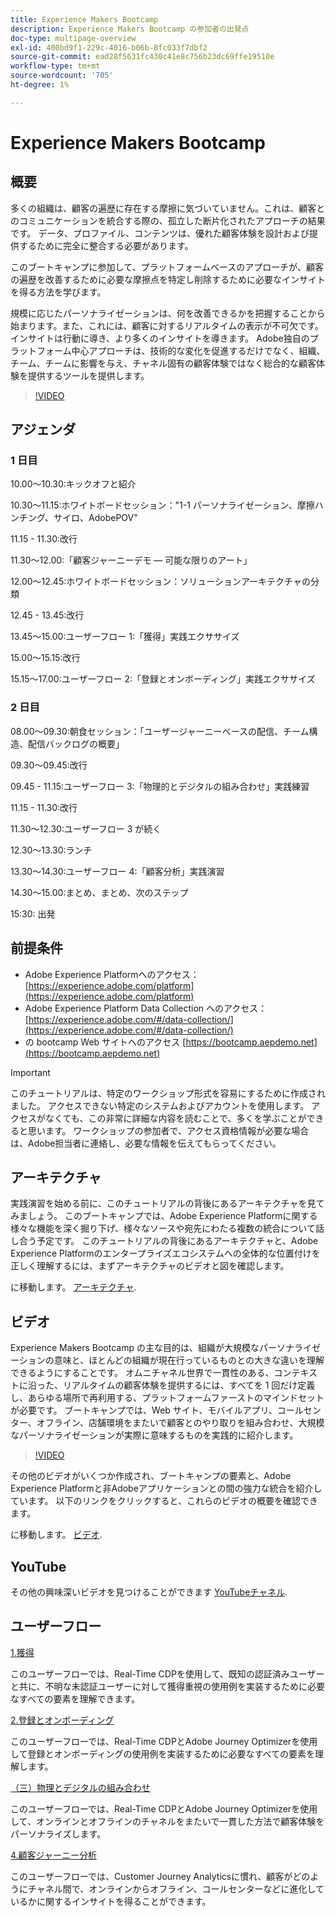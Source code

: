 ```yaml
---
title: Experience Makers Bootcamp
description: Experience Makers Bootcamp の参加者の出発点
doc-type: multipage-overview
exl-id: 400bd9f1-229c-4016-b06b-8fc033f7dbf2
source-git-commit: ead28f5631fc430c41e8c756b23dc69ffe19510e
workflow-type: tm+mt
source-wordcount: '705'
ht-degree: 1%

---
```


# Experience Makers Bootcamp

## 概要

多くの組織は、顧客の遍歴に存在する摩擦に気づいていません。これは、顧客とのコミュニケーションを統合する際の、孤立した断片化されたアプローチの結果です。 データ、プロファイル、コンテンツは、優れた顧客体験を設計および提供するために完全に整合する必要があります。

このブートキャンプに参加して、プラットフォームベースのアプローチが、顧客の遍歴を改善するために必要な摩擦点を特定し削除するために必要なインサイトを得る方法を学びます。

規模に応じたパーソナライゼーションは、何を改善できるかを把握することから始まります。また、これには、顧客に対するリアルタイムの表示が不可欠です。 インサイトは行動に導き、より多くのインサイトを導きます。 Adobe独自のプラットフォーム中心アプローチは、技術的な変化を促進するだけでなく、組織、チーム、チームに影響を与え、チャネル固有の顧客体験ではなく総合的な顧客体験を提供するツールを提供します。

>[!VIDEO](https://video.tv.adobe.com/v/344962?quality=12&enable=on)

## アジェンダ

### 1 日目

10.00～10.30:キックオフと紹介

10.30～11.15:ホワイトボードセッション：&quot;1-1 パーソナライゼーション、摩擦ハンチング、サイロ、AdobePOV&quot;

11.15 - 11.30:改行

11.30～12.00:「顧客ジャーニーデモ — 可能な限りのアート」

12.00～12.45:ホワイトボードセッション：ソリューションアーキテクチャの分類

12.45 - 13.45:改行

13.45～15.00:ユーザーフロー 1:「獲得」実践エクササイズ

15.00～15.15:改行

15.15～17.00:ユーザーフロー 2:「登録とオンボーディング」実践エクササイズ

### 2 日目

08.00～09.30:朝食セッション：「ユーザージャーニーベースの配信、チーム構造、配信バックログの概要」

09.30～09.45:改行

09.45 - 11.15:ユーザーフロー 3:「物理的とデジタルの組み合わせ」実践練習

11.15 - 11.30:改行

11.30～12.30:ユーザーフロー 3 が続く

12.30～13.30:ランチ

13.30～14.30:ユーザーフロー 4:「顧客分析」実践演習

14.30～15.00:まとめ、まとめ、次のステップ

15:30: 出発

## 前提条件

- Adobe Experience Platformへのアクセス： [https://experience.adobe.com/platform](https://experience.adobe.com/platform)
- Adobe Experience Platform Data Collection へのアクセス： [https://experience.adobe.com/#/data-collection/](https://experience.adobe.com/#/data-collection/)
- の bootcamp Web サイトへのアクセス [https://bootcamp.aepdemo.net](https://bootcamp.aepdemo.net)

>[!IMPORTANT]
>
>このチュートリアルは、特定のワークショップ形式を容易にするために作成されました。 アクセスできない特定のシステムおよびアカウントを使用します。 アクセスがなくても、この非常に詳細な内容を読むことで、多くを学ぶことができると思います。 ワークショップの参加者で、アクセス資格情報が必要な場合は、Adobe担当者に連絡し、必要な情報を伝えてもらってください。

## アーキテクチャ

実践演習を始める前に、このチュートリアルの背後にあるアーキテクチャを見てみましょう。 このブートキャンプでは、Adobe Experience Platformに関する様々な機能を深く掘り下げ、様々なソースや宛先にわたる複数の統合について話し合う予定です。 このチュートリアルの背後にあるアーキテクチャと、Adobe Experience Platformのエンタープライズエコシステムへの全体的な位置付けを正しく理解するには、まずアーキテクチャのビデオと図を確認します。

に移動します。 [アーキテクチャ](https://experienceleague.adobe.com/docs/platform-learn/comprehensive-technical-tutorial-v22/architecture.html?lang=en).

## ビデオ

Experience Makers Bootcamp の主な目的は、組織が大規模なパーソナライゼーションの意味と、ほとんどの組織が現在行っているものとの大きな違いを理解できるようにすることです。 オムニチャネル世界で一貫性のある、コンテキストに沿った、リアルタイムの顧客体験を提供するには、すべてを 1 回だけ定義し、あらゆる場所で再利用する、プラットフォームファーストのマインドセットが必要です。 ブートキャンプでは、Web サイト、モバイルアプリ、コールセンター、オフライン、店舗環境をまたいで顧客とのやり取りを組み合わせ、大規模なパーソナライゼーションが実際に意味するものを実践的に紹介します。

>[!VIDEO](https://video.tv.adobe.com/v/345446?quality=12&enable=on)

その他のビデオがいくつか作成され、ブートキャンプの要素と、Adobe Experience Platformと非Adobeアプリケーションとの間の強力な統合を紹介しています。 以下のリンクをクリックすると、これらのビデオの概要を確認できます。

に移動します。 [ビデオ](https://experienceleague.adobe.com/docs/platform-learn/comprehensive-technical-tutorial-v22/videos.html?lang=en).

## YouTube

その他の興味深いビデオを見つけることができます [YouTubeチャネル](https://www.youtube.com/channel/UCUKG2dkZ9pYuZUPebQ21jUw).

## ユーザーフロー

[1.獲得](./uc/uc1/uc1.md)

このユーザーフローでは、Real-Time CDPを使用して、既知の認証済みユーザーと共に、不明な未認証ユーザーに対して獲得重視の使用例を実装するために必要なすべての要素を理解できます。

[2.登録とオンボーディング](./uc/uc2/uc2.md)

このユーザーフローでは、Real-Time CDPとAdobe Journey Optimizerを使用して登録とオンボーディングの使用例を実装するために必要なすべての要素を理解します。

[（三）物理とデジタルの組み合わせ](./uc/uc3/uc3.md)

このユーザーフローでは、Real-Time CDPとAdobe Journey Optimizerを使用して、オンラインとオフラインのチャネルをまたいで一貫した方法で顧客体験をパーソナライズします。

[4.顧客ジャーニー分析](./uc/uc4/uc4.md)

このユーザーフローでは、Customer Journey Analyticsに慣れ、顧客がどのようにチャネル間で、オンラインからオフライン、コールセンターなどに進化しているかに関するインサイトを得ることができます。
